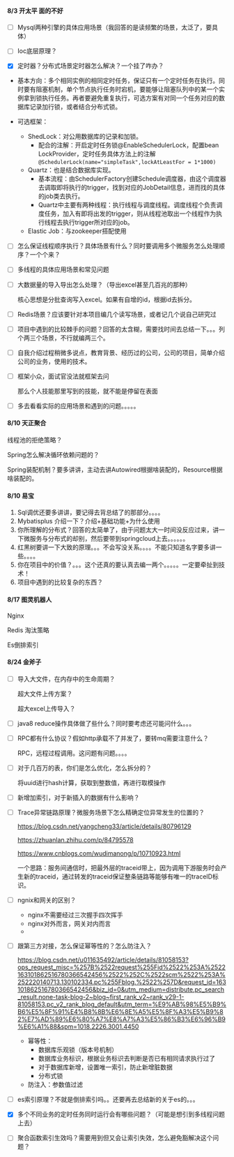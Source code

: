 #### 8/3 开太平 面的不好

- [ ] Mysql两种引擎的具体应用场景（我回答的是读频繁的场景，太泛了，要具体）
- [ ] Ioc底层原理？
- [x] 定时器？分布式场景定时器怎么解决？一个挂了咋办？ 


- 基本方向：多个相同实例的相同定时任务，保证只有一个定时任务在执行。同时要有阻塞机制，单个节点执行任务时宕机，要能够让阻塞队列中的某一个实例拿到锁执行任务。再者要避免重复执行，可选方案有对同一个任务对应的数据库记录加行锁，或者结合分布式锁。

- 可选框架：
  - ShedLock：对公用数据库的记录和加锁。
    - 配合的注解：开启定时任务锁@EnableSchedulerLock，配置bean LockProvider，定时任务具体方法上的注解`@SchedulerLock(name="simpleTask",lockAtLeastFor = 1*1000)`
  - Quartz：也是结合数据库实现。
    - 基本流程：由SchedulerFactory创建Schedule调度器，由这个调度器去调取即将执行的trigger，找到对应的JobDetail信息，进而找的具体的job类去执行。
    - Quartz中主要有两种线程：执行线程与调度线程。调度线程个负责调度任务，加入有即将出发的trigger，则从线程池取出一个线程作为执行线程去执行trigger所对应的job。
  - Elastic Job：与zookeeper搭配使用

- [ ] 怎么保证线程顺序执行？具体场景有什么？同时要调用多个微服务怎么处理顺序？一个个来？

- [ ] 多线程的具体应用场景和常见问题

- [ ] 大数据量的导入导出怎么处理？（导出excel甚至几百兆的那种）

  核心思想是分批查询写入excel。如果有自增的id，根据id去拆分。

- [ ] Redis场景？应该要针对本项目编几个读写场景，或者记几个说自己研究过 

- [ ] 项目中遇到的比较棘手的问题？回答的太含糊，需要找时间去总结一下。。。列个两三个场景，不行就编两三个。

- [ ] 自我介绍过程稍微多说点，教育背景、经历过的公司，公司的项目，简单介绍公司的业务，使用的技术。

- [ ] 框架小众，面试官没法就框架去问

   那么个人技能那里写到的技能，就不能是停留在表面

- [ ] 多去看看实际的应用场景和遇到的问题。。。。。



#### 8/10 天正聚合

 

线程池的拒绝策略？

Spring怎么解决循环依赖问题的？

Spring装配机制？要多讲讲，主动去讲Autowired根据啥装配的，Resource根据啥装配的。

 

#### 8/10 易宝

1. Sql调优还要多讲讲，要记得去背总结了的那部分。。。。
2. Mybatisplus 介绍一下？介绍+基础功能+为什么使用
3. 你所理解的分布式？回答的太简单了，由于问题太大一时间没反应过来，讲一下微服务与分布式的却别，然后要带到springcloud上去。。。。。。
4. 红黑树要讲一下大致的原理。。。不会写没关系。。。。不能只知道名字要多讲一些。。。。
5. 你在项目中的价值？。。。这个还真的要认真去编一两个。。。。。一定要牵扯到技术！
6. 项目中遇到的比较复杂的东西？



#### 8/17 图灵机器人

Nginx

Redis 淘汰策略

Es倒排索引





#### 8/24 金斧子

- [ ] 导入大文件，在内存中的生命周期？

  超大文件上传方案？

  超大excel上传导入？

- [ ] java8 reduce操作具体做了些什么？同时要考虑还可能问什么。。。

- [ ] RPC都有什么协议？假如http承载不了并发了，要转mq需要注意什么？

  RPC，远程过程调用。这问题有问题。。。。

- [ ] 对于几百万的表，你们是怎么优化，怎么拆分的？

  将uuid进行hash计算，获取到整数值，再进行取模操作

- [ ] 新增加索引，对于新插入的数据有什么影响？

- [ ] Trace异常链路原理？微服务场景下怎么精确定位异常发生的位置的？

  https://blog.csdn.net/yangcheng33/article/details/80796129

  https://zhuanlan.zhihu.com/p/84795578

  https://www.cnblogs.com/wudimanong/p/10710923.html

  一个思路：服务间通信时，把最外层的traceid带上，因为调用下游服务时会产生新的traceid，通过转发的traceid保证整条链路等能够有唯一的traceID标识。

- [ ] ngnix和网关的区别？

  - nginx不需要经过三次握手四次挥手
  - nginx对外而言，网关对内而言
  - 

- [ ] 跟第三方对接，怎么保证幂等性的？怎么防注入？

  https://blog.csdn.net/u011635492/article/details/81058153?ops_request_misc=%257B%2522request%255Fid%2522%253A%2522163101862516780366542456%2522%252C%2522scm%2522%253A%252220140713.130102334.pc%255Fblog.%2522%257D&request_id=163101862516780366542456&biz_id=0&utm_medium=distribute.pc_search_result.none-task-blog-2~blog~first_rank_v2~rank_v29-1-81058153.pc_v2_rank_blog_default&utm_term=%E9%AB%98%E5%B9%B6%E5%8F%91%E4%B8%8B%E6%8E%A5%E5%8F%A3%E5%B9%82%E7%AD%89%E6%80%A7%E8%A7%A3%E5%86%B3%E6%96%B9%E6%A1%88&spm=1018.2226.3001.4450

  - 幂等性：
    - 数据库乐观锁（版本号机制）
    - 数据库业务标识，根据业务标识去判断是否已有相同请求执行过了
    - 对于数据库新增，设置唯一索引，防止新增脏数据
    - 分布式锁
  - 防注入：参数值过滤

- [ ] es索引原理？不就是倒排索引吗。。还要再去总结新的关于es的。。。

- [x] 多个不同业务的定时任务同时运行会有哪些问题？（可能是想引到多线程问题上去）

- [ ] 聚合函数索引生效吗？需要用到但又会让索引失效，怎么避免豁解决这个问题？

